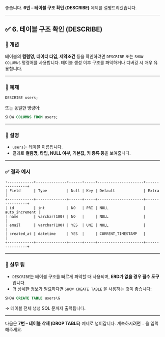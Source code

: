 좋습니다.
**6번 – 테이블 구조 확인 (DESCRIBE)** 예제를 설명드리겠습니다.

---

## ✅ 6. 테이블 구조 확인 (DESCRIBE)

### 📌 개념

테이블의 **컬럼명, 데이터 타입, 제약조건** 등을 확인하려면 `DESCRIBE` 또는 `SHOW COLUMNS` 명령어를 사용합니다.
테이블 생성 이후 구조를 파악하거나 디버깅 시 매우 유용합니다.

---

### 📄 예제

```sql
DESCRIBE users;
```

또는 동일한 명령어:

```sql
SHOW COLUMNS FROM users;
```

---

### 📘 설명

* `users`는 테이블 이름입니다.
* 결과로 **컬럼명, 타입, NULL 여부, 기본값, 키 종류 등**을 보여줍니다.

---

### ✅ 결과 예시

```text
+------------+--------------+------+-----+---------------------+----------------+
| Field      | Type         | Null | Key | Default             | Extra          |
+------------+--------------+------+-----+---------------------+----------------+
| id         | int          | NO   | PRI | NULL                | auto_increment |
| name       | varchar(100) | NO   |     | NULL                |                |
| email      | varchar(100) | YES  | UNI | NULL                |                |
| created_at | datetime     | YES  |     | CURRENT_TIMESTAMP   |                |
+------------+--------------+------+-----+---------------------+----------------+
```

---

### 🧠 실무 팁

* `DESCRIBE`는 테이블 구조를 빠르게 파악할 때 사용되며, **ERD가 없을 경우 필수 도구**입니다.
* 더 상세한 정보가 필요하다면 `SHOW CREATE TABLE` 을 사용하는 것이 좋습니다:

```sql
SHOW CREATE TABLE users\G
```

→ 테이블 전체 생성 SQL 문까지 출력됩니다.

---

다음은 **7번 – 테이블 삭제 (DROP TABLE)** 예제로 넘어갑니다.
계속하시려면 `.` 을 입력해주세요.
